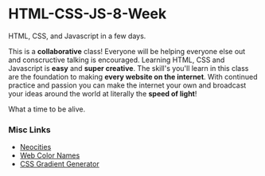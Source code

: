 # HTML-CSS-JS-8-Week
HTML, CSS, and Javascript in a few days.

This is a __collaborative__ class! Everyone will be helping everyone else out and conscructive talking is encouraged. Learning HTML, CSS and Javascript is __easy__ and __super creative__. The skill's you'll learn in this class are the foundation to making __every website on the internet__. With continued practice and passion you can make the internet your own and broadcast your ideas around the world at literally the __speed of light__!

What a time to be alive.


### Misc Links
 - [Neocities](http://neocities.org)
 - [Web Color Names](http://html-color-codes.info/color-names/)
 - [CSS Gradient Generator](http://www.colorzilla.com/gradient-editor/)
